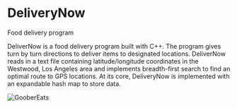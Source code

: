 # DeliveryNow

Food delivery program

DeliverNow is a food delivery program built with C++. The program gives turn by turn directions to deliver items to designated locations. DeliverNow reads in a text file containing latitude/longitude coordinates in the Westwood, Los Angeles area and implements breadth-first search to find an optimal route to GPS locations. At its core, DeliveryNow is implemented with an expandable hash map to store data.


![GooberEats](https://user-images.githubusercontent.com/53447905/95140265-54081e00-0723-11eb-9ba6-db2bd2b0647d.PNG)
